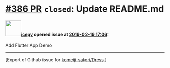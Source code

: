 # [\#386 PR](https://github.com/komeiji-satori/Dress/pull/386) `closed`: Update README.md

#### <img src="https://avatars.githubusercontent.com/u/3321837?u=2f3195c1e130794107bcd8def7143efb6e0755d9&v=4" width="50">[icepy](https://github.com/icepy) opened issue at [2019-02-19 17:06](https://github.com/komeiji-satori/Dress/pull/386):

Add Flutter App Demo




-------------------------------------------------------------------------------



[Export of Github issue for [komeiji-satori/Dress](https://github.com/komeiji-satori/Dress).]
